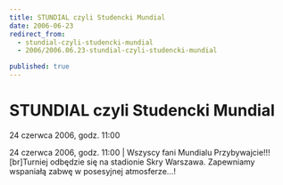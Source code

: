 ```yaml
---
title: STUNDIAL czyli Studencki Mundial
date: 2006-06-23
redirect_from: 
  - stundial-czyli-studencki-mundial
  - 2006/2006.06.23-stundial-czyli-studencki-mundial

published: true
---
```




# STUNDIAL czyli Studencki Mundial

<time>24 czerwca 2006, godz. 11:00</time>

24 czerwca 2006, godz. 11:00 | Wszyscy fani Mundialu Przybywajcie!!![br]Turniej odbędzie się na stadionie Skry Warszawa. Zapewniamy wspaniałą zabwę w posesyjnej atmosferze...!

<!--CONTENT FROM OLD SERVER (jos before 2013): 24 czerwca 2006, godz. 11:00 | Wszyscy fani Mundialu Przybywajcie!!![br]Turniej odbędzie się na stadionie Skry Warszawa. Zapewniamy wspaniałą zabwę w posesyjnej atmosferze...!
-->

<!--{{json:{"created_date":"2006-06-23 22:02:16","publish_down":"0000-00-00 00:00:00","id":"368"}}}-->